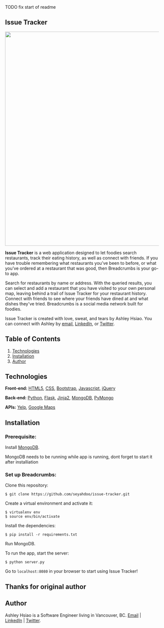 TODO fix start of readme

Issue Tracker
---

<img align="center" src="/static/img/screenshots/homepage.png" width="700">

**Issue Tracker** is a web application designed to let foodies search restaurants, track their eating history, as well as connect with friends. If you have trouble remembering what restaurants you’ve been to before, or what you’ve ordered at a restaurant that was good, then Breadcrumbs is your go-to app.

Search for restaurants by name or address. With the queried results, you can select and add a restaurant that you have visited to your own personal map, leaving behind a trail of Issue Tracker for your restaurant history. Connect with friends to see where your friends have dined at and what dishes they've tried. Breadcrumbs is a social media network built for foodies.

Issue Tracker is created with love, sweat, and tears by Ashley Hsiao. You can connect with Ashley by [email](mailto:aiyihsiao@gmail.com), [LinkedIn](http://linkedin.com/in/ashleyhsia0), or [Twitter](http://twitter.com/ashleyhsia0).

## Table of Contents

1. [Technologies](#technologies)
3. [Installation](#installation)
7. [Author](#author)

## <a name="technologies"></a>Technologies

**Front-end:** [HTML5](http://www.w3schools.com/html/), [CSS](http://www.w3schools.com/css/), [Bootstrap](http://getbootstrap.com), [Javascript](https://developer.mozilla.org/en-US/docs/Web/JavaScript), [jQuery](https://jquery.com/)

**Back-end:** [Python](https://www.python.org/), [Flask](http://flask.pocoo.org/), [Jinja2](http://jinja.pocoo.org/docs/dev/), [MongoDB](https://www.mongodb.com/), [PyMongo](https://api.mongodb.com/python/current/)

**APIs:** [Yelp](https://www.yelp.ca/developers/documentation/v2/overview), [Google Maps](https://developers.google.com/maps/)

## <a name="installation"></a>Installation

### Prerequisite:

Install [MongoDB](https://www.mongodb.com/).

MongoDB needs to be running while app is running, dont forget to start it after installiation

### Set up Breadcrumbs:

Clone this repository:

```$ git clone https://github.com/seyahdoo/issue-tracker.git```

Create a virtual environment and activate it:

```
$ virtualenv env
$ source env/bin/activate
```

Install the dependencies:

```$ pip install -r requirements.txt```

Run MongoDB.

To run the app, start the server:

```$ python server.py```

Go to `localhost:8080` in your browser to start using Issue Tracker!


## Thanks for original author
## <a name="authoe"></a>Author
Ashley Hsiao is a Software Engineer living in Vancouver, BC.
[Email](mailto:aiyihsiao@gmail.com) | [LinkedIn](http://linkedin.com/in/ashleyhsia0) | [Twitter](http://twitter.com/ashleyhsia0).
